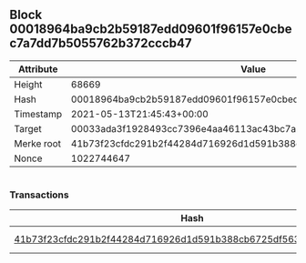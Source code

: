 ## Block 00018964ba9cb2b59187edd09601f96157e0cbec7a7dd7b5055762b372cccb47

Attribute | Value
--- | ---
Height | 68669
Hash | 00018964ba9cb2b59187edd09601f96157e0cbec7a7dd7b5055762b372cccb47
Timestamp | 2021-05-13T21:45:43+00:00
Target | 00033ada3f1928493cc7396e4aa46113ac43bc7ac52aab5d08e3934913716f64
Merke root | 41b73f23cfdc291b2f44284d716926d1d591b388cb6725df563e505f346fd867
Nonce | 1022744647

```

```

### Transactions

Hash | Amount
--- | ---
[41b73f23cfdc291b2f44284d716926d1d591b388cb6725df563e505f346fd867](41b73f23cfdc291b2f44284d716926d1d591b388cb6725df563e505f346fd867.md) | 10.00000000 SKEPTI 
